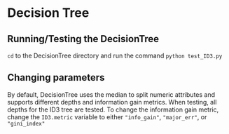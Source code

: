 # Decision Tree

## Running/Testing the DecisionTree
`cd` to the DecisionTree directory and run the command `python test_ID3.py`

## Changing parameters
By default, DecisionTree uses the median to split numeric attributes and supports different depths and information gain metrics.
When testing, all depths for the ID3 tree are tested. To change the information gain metric, change the `ID3.metric` variable to
either `"info_gain"`, `"major_err"`, or `"gini_index"`